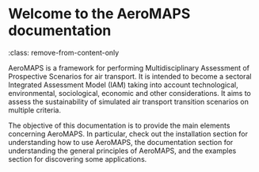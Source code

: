 # Welcome to the AeroMAPS documentation

:class: remove-from-content-only

AeroMAPS is a framework for performing Multidisciplinary Assessment of Prospective Scenarios for air transport.
It is intended to become a sectoral Integrated Assessment Model (IAM) taking into account technological, environmental, 
sociological, economic and other considerations.
It aims to assess the sustainability of simulated air transport transition scenarios on multiple criteria.

The objective of this documentation is to provide the main elements concerning AeroMAPS.
In particular, check out the installation section for understanding how to use AeroMAPS, 
the documentation section for understanding the general principles of AeroMAPS, 
and the examples section for discovering some applications.


```{tableofcontents}
```
